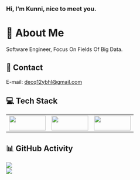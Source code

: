 ### Hi, I‘m Kunni, nice to meet you.

# 💫 About Me
Software Engineer, Focus On Fields Of Big Data.

## 📧 Contact
E-mail: decq12ybhl@gmail.com 

## 💻 Tech Stack
<table><tr>
<td><img src="https://hadoop.apache.org/hadoop-logo.jpg" width = "100" height = "40"  /></td>
<td><img src="https://flink.apache.org/img/flink-header-logo.svg" width = "100" height = "40"  /></td>
<td><img src="https://iceberg.apache.org/docs/latest/img/Iceberg-logo.png" width = "100" height = "40"  /></td>
</tr></table>

## 📊 GitHub Activity
![](https://github-readme-stats.vercel.app/api?username=lvyanquan&theme=dark&hide_border=false&include_all_commits=false&count_private=false)<br/>
![](https://github-readme-streak-stats.herokuapp.com/?user=lvyanquan&theme=dark&hide_border=false)<br/>

